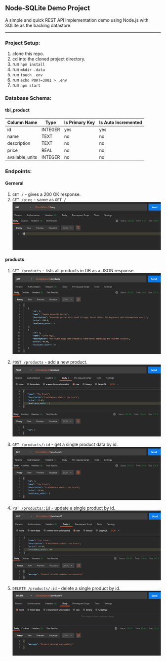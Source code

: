 ## Node-SQLite Demo Project

A simple and quick REST API implementation demo using Node.js with SQLite as the backing datastore.

---

### Project Setup:

1. clone this repo.
2. cd into the cloned project directory.
3. run `npm install`
4. run `mkdir .data`
5. run `touch .env`
6. run `echo PORT=3001 > .env`
7. run `npm start`

### Database Schema:

#### tbl_product

| Column Name     | Type    | Is Primary Key | Is Auto Incremented |
| --------------- | ------- | -------------- | ------------------- |
| id              | INTEGER | yes            | yes                 |
| name            | TEXT    | no             | no                  |
| description     | TEXT    | no             | no                  |
| price           | REAL    | no             | no                  |
| available_units | INTEGER | no             | no                  |

### Endpoints:

#### Gerneral

1. `GET /` - gives a 200 OK response.
2. `GET /ping` - same as `GET /`
   ![Postman GET /ping](./readmeAssets/postmanImages/GET-ping.png)

#### products

1. `GET /products` - lists all products in DB as a JSON response.
   ![Postman GET /products](./readmeAssets/postmanImages/GET-products.png)

2. `POST /products` - add a new product.
   ![Postman POST /products](./readmeAssets/postmanImages/POST-products.png)

3. `GET /products/:id` - get a single product data by id.
   ![Postman POST /products](./readmeAssets/postmanImages/GET-productsbyid.png)

4. `PUT /products/:id` - update a single product by id.
   ![Postman POST /products](./readmeAssets/postmanImages/PUT-productsbyid.png)

5. `DELETE /products/:id` - delete a single product by id.
   ![Postman POST /products](./readmeAssets/postmanImages/DELETE-productsbyid.png)
